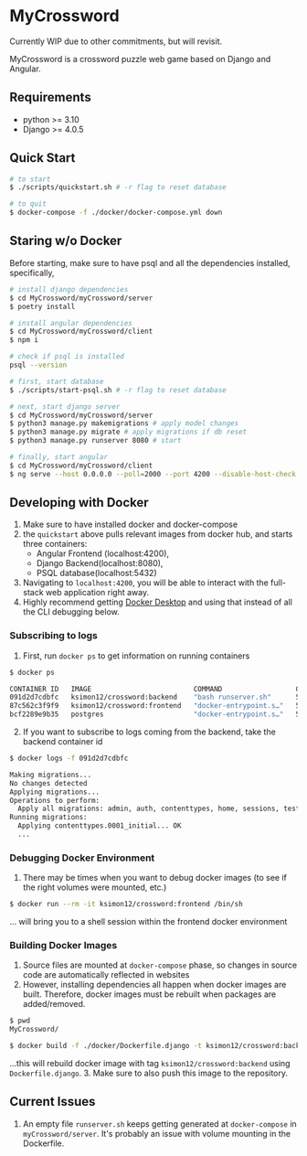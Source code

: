 # MyCrossword
Currently WIP due to other commitments, but will revisit. 

MyCrossword is a crossword puzzle web game based on Django and Angular.
## Requirements
- python >= 3.10
- Django >= 4.0.5
## Quick Start
```bash
# to start
$ ./scripts/quickstart.sh # -r flag to reset database

# to quit
$ docker-compose -f ./docker/docker-compose.yml down
```

## Staring w/o Docker
Before starting, make sure to have psql and all the dependencies installed, specifically, 
```bash 
# install django dependencies
$ cd MyCrossword/myCrossword/server
$ poetry install

# install angular dependencies
$ cd MyCrossword/myCrossword/client
$ npm i

# check if psql is installed 
psql --version 
```
```bash
# first, start database
$ ./scripts/start-psql.sh # -r flag to reset database

# next, start django server
$ cd MyCrossword/myCrossword/server
$ python3 manage.py makemigrations # apply model changes
$ python3 manage.py migrate # apply migrations if db reset
$ python3 manage.py runserver 8080 # start

# finally, start angular
$ cd MyCrossword/myCrossword/client
$ ng serve --host 0.0.0.0 --poll=2000 --port 4200 --disable-host-check
```

## Developing with Docker
1. Make sure to have installed docker and docker-compose
2. the `quickstart` above pulls relevant images from docker hub, and starts three containers:
   - Angular Frontend (localhost:4200), 
   - Django Backend(localhost:8080), 
   - PSQL database(localhost:5432)
3. Navigating to `localhost:4200`, you will be able to interact with the full-stack web application right away.
4. Highly recommend getting [Docker Desktop](https://www.docker.com/products/docker-desktop/) and using that instead of all the CLI debugging below.
### Subscribing to logs
1. First, run `docker ps` to get information on running containers
```bash
$ docker ps

CONTAINER ID   IMAGE                         COMMAND                  CREATED         STATUS                   PORTS                                        NAMES
091d2d7cdbfc   ksimon12/crossword:backend    "bash runserver.sh"      5 minutes ago   Up 5 minutes             5432/tcp, 8081/tcp, 0.0.0.0:8080->8080/tcp   docker_server_1
87c562c3f9f9   ksimon12/crossword:frontend   "docker-entrypoint.s…"   5 minutes ago   Up 5 minutes             0.0.0.0:4200->4200/tcp, 8080-8081/tcp        docker_client_1
bcf2289e9b35   postgres                      "docker-entrypoint.s…"   5 minutes ago   Up 5 minutes (healthy)   5432/tcp                                     docker_db_1
```
2. If you want to subscribe to logs coming from the backend, take the backend container id
```bash
$ docker logs -f 091d2d7cdbfc 

Making migrations...
No changes detected
Applying migrations...
Operations to perform:
  Apply all migrations: admin, auth, contenttypes, home, sessions, testapp
Running migrations:
  Applying contenttypes.0001_initial... OK
  ...
```

### Debugging Docker Environment
1. There may be times when you want to debug docker images (to see if the right volumes were mounted, etc.)
```bash
$ docker run --rm -it ksimon12/crossword:frontend /bin/sh
```
... will bring you to a shell session within the frontend docker environment 

### Building Docker Images
1. Source files are mounted at `docker-compose` phase, so changes in source code are automatically reflected in websites
2. However, installing dependencies all happen when docker images are built. Therefore, docker images must be rebuilt when packages are added/removed. 
```bash
$ pwd
MyCrossword/

$ docker build -f ./docker/Dockerfile.django -t ksimon12/crossword:backend .
```
...this will rebuild docker image with tag `ksimon12/crossword:backend` using `Dockerfile.django`. 
3. Make sure to also push this image to the repository. 

## Current Issues
1. An empty file `runserver.sh` keeps getting generated at `docker-compose` in `myCrossword/server`. It's probably an issue with volume mounting in the Dockerfile.
